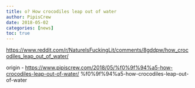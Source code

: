 ```yaml
---
title: o? How crocodiles leap out of water
author: PipisCrew
date: 2018-05-02
categories: [news]
toc: true
---
```


https://www.reddit.com/r/NatureIsFuckingLit/comments/8gddpw/how_crocodiles_leap_out_of_water/

origin - https://www.pipiscrew.com/2018/05/%f0%9f%94%a5-how-crocodiles-leap-out-of-water/ %f0%9f%94%a5-how-crocodiles-leap-out-of-water
